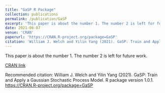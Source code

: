 ```yaml
---
title: "GaSP R Package"
collection: publications
permalink: /publication/GaSP
excerpt: 'This paper is about the number 1. The number 2 is left for future work.'
date: 2021-06-07
venue: 'CRAN'
paperurl: 'https://CRAN.R-project.org/package=GaSP'
citation: 'William J. Welch and Yilin Yang (2021). GaSP: Train and Apply a Gaussian Stochastic Process Model. R package version 1.0.1. https://CRAN.R-project.org/package=GaSP'
---
```

This paper is about the number 1. The number 2 is left for future work.

[CRAN link](http://academicpages.github.io/files/paper1.pdf)

Recommended citation: William J. Welch and Yilin Yang (2021). GaSP: Train and Apply a Gaussian Stochastic Process Model. R package version 1.0.1. https://CRAN.R-project.org/package=GaSP 